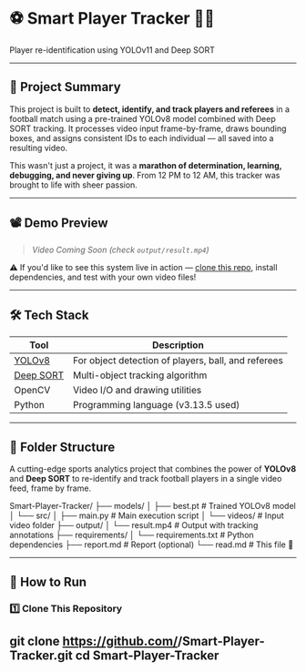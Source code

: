# ⚽ Smart Player Tracker 🧠🎯
Player re-identification using YOLOv11 and Deep SORT

---

## 🚀 Project Summary

This project is built to **detect, identify, and track players and referees** in a football match using a pre-trained YOLOv8 model combined with Deep SORT tracking. It processes video input frame-by-frame, draws bounding boxes, and assigns consistent IDs to each individual — all saved into a resulting video.

This wasn't just a project, it was a **marathon of determination, learning, debugging, and never giving up**. From 12 PM to 12 AM, this tracker was brought to life with sheer passion.

---

## 📽️ Demo Preview

> *Video Coming Soon (check `output/result.mp4`)*

⚠️ If you'd like to see this system live in action — [clone this repo](#-clone-this-repository), install dependencies, and test with your own video files!

---

## 🛠️ Tech Stack

| Tool          | Description |
|---------------|-------------|
| [YOLOv8](https://github.com/ultralytics/ultralytics) | For object detection of players, ball, and referees |
| [Deep SORT](https://github.com/mikel-brostrom/Yolov5_DeepSort_Pytorch) | Multi-object tracking algorithm |
| OpenCV        | Video I/O and drawing utilities |
| Python        | Programming language (v3.13.5 used) |

---

## 📂 Folder Structure


A cutting-edge sports analytics project that combines the power of **YOLOv8** and **Deep SORT** to re-identify and track football players in a single video feed, frame by frame.


Smart-Player-Tracker/
├── models/
│ ├── best.pt # Trained YOLOv8 model
│ └── src/
│ ├── main.py # Main execution script
│ └── videos/ # Input video folder
├── output/
│ └── result.mp4 # Output with tracking annotations
├── requirements/
│ └── requirements.txt # Python dependencies
├── report.md # Report (optional)
└── read.md # This file 📄


---

## 🔧 How to Run

### 1️⃣ Clone This Repository


git clone https://github.com/<dhairya-0209>/Smart-Player-Tracker.git
cd Smart-Player-Tracker 
---







